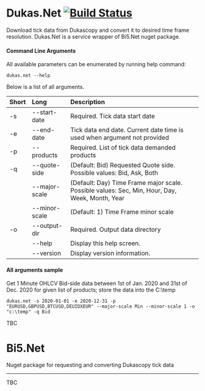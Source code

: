 # Dukas.Net  [![Build Status](https://app.travis-ci.com/tomas-rampas/Dukas.Net.svg?branch=main)](https://app.travis-ci.com/tomas-rampas/Dukas.Net)
Download tick data from Dukascopy and convert it to desired time frame resolution. Dukas.Net is a service wrapper of Bi5.Net nuget package.

#### Command Line Arguments

All available parameters can be enumerated by running help command: 

```
dukas.net --help
```

Below is a list of all arguments.

|Short | Long | Description |
|:---|:---|:---|
|-s|--start-date|Required. Tick data start date|
|-e|--end-date|Tick data end date. Current date time is used when argument not provided|
|-p|--products|Required. List of tick data demanded products|
|-q|--quote-side|(Default: Bid) Requested Quote side. Possible values: Bid, Ask, Both|
| |--major-scale|(Default: Day) Time Frame major scale. Possible values: Sec, Min, Hour, Day, Week, Month, Year|
| |--minor-scale|(Default: 1) Time Frame minor scale|
|-o|--output-dir   |Required. Output data directory|
| |--help|Display this help screen.|
| |--version|Display version information.|

#### All arguments sample

Get 1 Minute OHLCV Bid-side data between 1st of Jan. 2020 and 31st of Dec. 2020
for given list of products; store the data into the C:\temp

```
dukas.net -s 2020-01-01 -e 2020-12-31 -p "EURUSD,GBPUSD,BTCUSD,DEUIDXEUR" --major-scale Min --minor-scale 1 -o "c:\temp" -q Bid
```

TBC

# Bi5.Net
Nuget package for requesting and converting Dukascopy tick data 

-----------------------------
TBC
